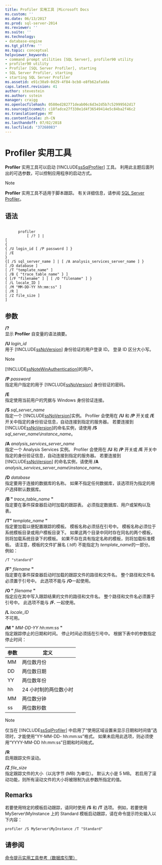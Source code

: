 ```yaml
---
title: Profiler 实用工具 |Microsoft Docs
ms.custom: ''
ms.date: 06/13/2017
ms.prod: sql-server-2014
ms.reviewer: ''
ms.suite: ''
ms.technology:
- database-engine
ms.tgt_pltfrm: ''
ms.topic: conceptual
helpviewer_keywords:
- command prompt utilities [SQL Server], profiler90 utility
- profiler90 utility
- Profiler [SQL Server Profiler], starting
- SQL Server Profiler, starting
- starting SQL Server Profiler
ms.assetid: e91c30a9-0d29-4f84-bcb8-e8fb62afadda
caps.latest.revision: 41
author: stevestein
ms.author: sstein
manager: craigg
ms.openlocfilehash: 0580ed282771deab06c6d3e2d5b7c52999562d17
ms.sourcegitcommit: c18fadce27f330e1d4f36549414e5c84ba2f46c2
ms.translationtype: MT
ms.contentlocale: zh-CN
ms.lasthandoff: 07/02/2018
ms.locfileid: "37268083"
---
```

# <a name="profiler-utility"></a>Profiler 实用工具
  **Profiler** 实用工具可以启动 [!INCLUDE[ssSqlProfiler](../includes/sssqlprofiler-md.md)] 工具。 利用此主题后面列出的可选参数，可以控制应用程序的启动方式。  
  
> [!NOTE]  
>  **Profiler** 实用工具不适用于脚本跟踪。 有关详细信息，请参阅 [SQL Server Profiler](sql-server-profiler/sql-server-profiler.md)。  
  
## <a name="syntax"></a>语法  
  
```  
  
      profiler  
          [ /? ] |  
[  
{  
{ /U login_id [ /P password ] }  
| /E  
}  
{[ /S sql_server_name ] | [ /A analysis_services_server_name ] }  
[ /D database ]  
[ /T "template_name" ]  
[ /B { "trace_table_name" } ]  
{ [/F "filename" ] | [ /O "filename" ] }  
[ /L locale_ID ]  
[ /M "MM-DD-YY hh:mm:ss" ]  
[ /R ]  
[ /Z file_size ]  
]  
```  
  
## <a name="arguments"></a>参数  
 **/?**  
 显示 **Profiler** 自变量的语法摘要。  
  
 **/U** *login_id*  
 用于 [!INCLUDE[ssNoVersion](../includes/ssnoversion-md.md)] 身份验证的用户登录 ID。 登录 ID 区分大小写。  
  
> [!NOTE]  
>  [!INCLUDE[ssNoteWinAuthentication](../includes/ssnotewinauthentication-md.md)]的用户。  
  
 **/P** *password*  
 指定用户指定的用于 [!INCLUDE[ssNoVersion](../includes/ssnoversion-md.md)] 身份验证的密码。  
  
 **/E**  
 指定使用当前用户的凭据与 Windows 身份验证连接。  
  
 **/S**  *sql_server_name*  
 指定一个 [!INCLUDE[ssNoVersion](../includes/ssnoversion-md.md)]实例。 Profiler 会使用在 **/U** 和 **/P** 开关或 **/E** 开关中指定的身份验证信息，自动连接到指定的服务器。 若要连接到 [!INCLUDE[ssNoVersion](../includes/ssnoversion-md.md)]的命名实例，请使用 **/S** *sql_server_name*\\*instance_name*。  
  
 **/A**  *analysis_services_server_name*  
 指定一个 Analysis Services 实例。 Profiler 会使用在 **/U** 和 **/P** 开关或 **/E** 开关中指定的身份验证信息，自动连接到指定的服务器。 若要连接到 [!INCLUDE[ssNoVersion](../includes/ssnoversion-md.md)] 的命名实例，请使用 **/A** *analysis_services_server_name\instance_name*。  
  
 **/D** *database*  
 指定要用于连接的数据库的名称。 如果不指定任何数据库，该选项将为指定的用户选择默认数据库。  
  
 **/B "** *trace_table_name* **"**  
 指定要在事件探查器启动时加载的跟踪表。 必须指定数据库、用户或架构以及表。  
  
 **/T"** *template_name* **"**  
 指定要加载以便配置跟踪的模板。 模板名称必须括在引号中。 模板名称必须位于系统模板目录或用户模板目录下。 如果这两个目录中同时存在同名的两个模板，则将加载系统目录下的模板。 如果不存在具有指定名称的模板，则将加载标准模板。 请注意，模板的文件扩展名 (.tdf) 不能指定为 *template_name*的一部分。 例如：  
  
```  
/T "standard"  
```  
  
 **/F"** *filename* **"**  
 指定要在事件探查器启动时加载的跟踪文件的路径和文件名。 整个路径和文件名必须置于引号中。 此选项不能与 **/O**一起使用。  
  
 **/O "** *filename*  **"**  
 指定应在其中写入跟踪结果的文件的路径和文件名。 整个路径和文件名必须置于引号中。 此选项不能与 **/F.** 一起使用。  
  
 **/L** *locale_ID*  
 不可用。  
  
 **/M "** *MM-DD-YY hh:mm:ss* **"**  
 指定跟踪停止的日期和时间。 停止时间必须括在引号中。 根据下表中的参数指定停止时间：  
  
|参数|定义|  
|---------------|----------------|  
|MM|两位数月份|  
|DD|两位数日期|  
|YY|两位数年份|  
|hh|24 小时制的两位数小时|  
|MM|两位数分钟|  
|ss|两位数秒数|  
  
> [!NOTE]  
>  仅当在 [!INCLUDE[ssSqlProfiler](../includes/sssqlprofiler-md.md)] 中启用了“使用区域设置来显示日期和时间值”选项时，才能使用“YY-MM-DD- hh:mm:ss”格式。 如果未启用此选项，则必须使用“YYYY-MM-DD hh:mm:ss”日期和时间格式。  
  
 **/R**  
 启用跟踪文件滚动。  
  
 **/Z**  *file_size*  
 指定跟踪文件的大小（以兆字节 (MB) 为单位）。 默认大小是 5 MB。 若启用了滚动功能，则所有滚动文件的大小将被限制为此参数所指定的值。  
  
## <a name="remarks"></a>Remarks  
 若要使用特定的模板启动跟踪，请同时使用 **/S** 和 **/T** 选项。 例如，若要使用 MyServer\MyInstance 上的 Standard 模板启动跟踪，请在命令提示符处输入以下内容：  
  
```  
profiler /S MyServer\MyInstance /T "Standard"  
```  
  
## <a name="see-also"></a>请参阅  
 [命令提示实用工具参考（数据库引擎）](command-prompt-utility-reference-database-engine.md)  
  
  
